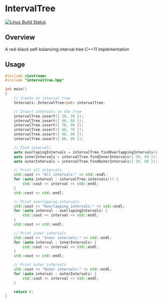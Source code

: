 # IntervalTree
[![Linux Build Status](https://travis-ci.org/IvanPinezhaninov/IntervalTree.svg?branch=master)](https://travis-ci.org/IvanPinezhaninov/intervaltree)

## Overview

A red-black self-balancing interval tree C++11 implementation

## Usage

```c++
#include <iostream>
#include "intervaltree.hpp"

int main()
{
    // Create an interval tree
    Intervals::IntervalTree<int> intervalTree;

    // Insert intervals to the tree
    intervalTree.insert({ 20, 30 });
    intervalTree.insert({ 40, 60 });
    intervalTree.insert({ 70, 90 });
    intervalTree.insert({ 60, 70 });
    intervalTree.insert({ 40, 90 });
    intervalTree.insert({ 80, 90 });

    // Find intervals
    auto overlapingIntervals = intervalTree.findOverlappingIntervals({ 50, 80 });
    auto innerIntervals = intervalTree.findInnerIntervals({ 50, 80 });
    auto outerIntervals = intervalTree.findOuterIntervals({ 50, 80 });

    // Print all intervals
    std::cout << "All intervals:" << std::endl;
    for (auto interval : intervalTree.intervals()) {
        std::cout << interval << std::endl;
    }
    std::cout << std::endl;

    // Print overlapping intervals
    std::cout << "Overlapping intervals:" << std::endl;
    for (auto interval : overlapingIntervals) {
        std::cout << interval << std::endl;
    }
    std::cout << std::endl;

    // Print inner intervals
    std::cout << "Inner intervals:" << std::endl;
    for (auto interval : innerIntervals) {
        std::cout << interval << std::endl;
    }
    std::cout << std::endl;

    // Print outer intervals
    std::cout << "Outer intervals:" << std::endl;
    for (auto interval : outerIntervals) {
        std::cout << interval << std::endl;
    }

    return 0;
}
```

